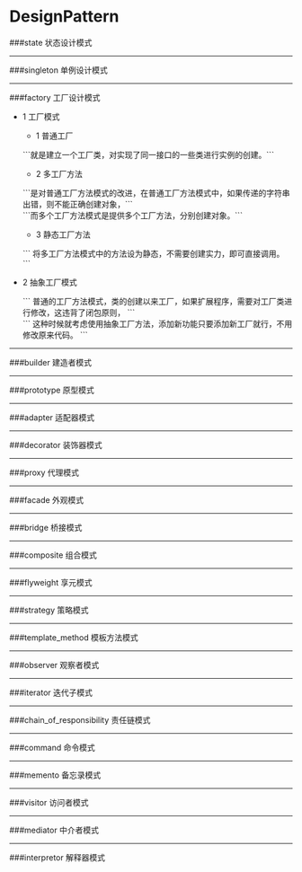# DesignPattern

###state 状态设计模式 

***
###singleton 单例设计模式

***
###factory 工厂设计模式
* 1 工厂模式
	* 1 普通工厂
	<p>```就是建立一个工厂类，对实现了同一接口的一些类进行实例的创建。```</p>
	
	* 2 多工厂方法
	<p>
	```是对普通工厂方法模式的改进，在普通工厂方法模式中，如果传递的字符串出错，则不能正确创建对象，``` <br>
	```而多个工厂方法模式是提供多个工厂方法，分别创建对象。```
	</p>
	
	* 3 静态工厂方法
	<p>``` 将多工厂方法模式中的方法设为静态，不需要创建实力，即可直接调用。 ```</p>
	
* 2 抽象工厂模式
	<p>
	``` 普通的工厂方法模式，类的创建以来工厂，如果扩展程序，需要对工厂类进行修改，这违背了闭包原则， ``` <br>
	``` 这种时候就考虑使用抽象工厂方法，添加新功能只要添加新工厂就行，不用修改原来代码。 ```
	</p>
	
***
###builder 建造者模式

***
###prototype 原型模式

***
###adapter 适配器模式

***
###decorator 装饰器模式

***
###proxy 代理模式

***
###facade 外观模式

***
###bridge 桥接模式

***
###composite 组合模式

***
###flyweight 享元模式

***
###strategy 策略模式

***
###template_method 模板方法模式

***
###observer 观察者模式

***
###iterator 迭代子模式

***
###chain_of_responsibility 责任链模式

***
###command 命令模式

***
###memento 备忘录模式

***
###visitor 访问者模式

***
###mediator 中介者模式

***
###interpretor 解释器模式
